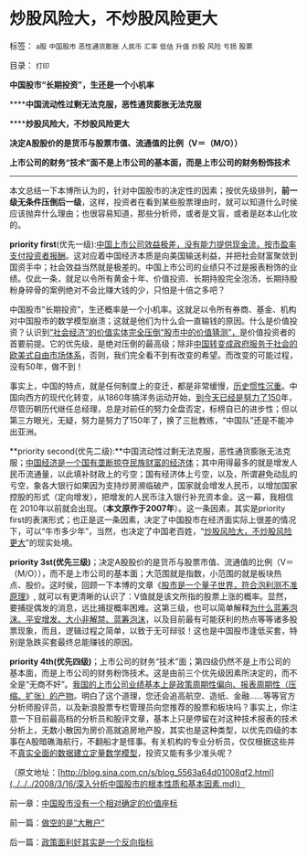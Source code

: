 # 炒股风险大，不炒股风险更大

标签： `a股` `中国股市` `恶性通货膨胀` `人民币` `汇率` `低估` `升值` `炒股` `风险` `亏损` `股票` 

目录： `打印`

**中国股市“长期投资”，生还是一个小机率**

******中国流动性过剩无法克服，恶性通货膨胀无法克服**

******炒股风险大，不炒股风险更大**

**决定A股股价的是货币与股票市值、流通值的比例（V＝（M/O））**

**上市公司的财务“技术”面不是上市公司的基本面，而是上市公司的财务粉饰技术**

****

本文总结一下本博所认为的，针对中国股市的决定性的因素；按优先级排列，**前一级无条件压倒后一级**，这样，投资者在看到某些股票理由时，就可以知道什么时侯应该抛弃什么理由；也很容易知道，那些分析师，或者是文盲，或者是赵本山化妆的。



**priority first**(优先一级):[中国上市公司效益极差，没有能力提供现金流，按市盈率支付投资者报酬](../../../2007/9/1/中国股市是一个形成最大差价为目的的波段行情的市场.md)。这对应着中国经济本质是向美国输送利益，并把社会财富聚敛到国资手中；社会效益当然就是极差的。中国上市公司的业绩只不过是报表粉饰的业绩。仅此一条，就足以令所有黄金十年、价值投资、长期持股完全泡汤，长期持股粉身碎骨的案例绝对不会比赚大钱的少，只怕是十倍之多吧？



中国股市“长期投资”，生还概率是一个小机率。这就足以令所有券商、基金、机构对中国股市的数学模型崩溃；这就是他们为什么会一直输钱的原因。什么是价值投资？认识到[“社会经济”的价值实体完全压倒“股市中的价值猜测”，](../../../2008/4/6/对金融蓝筹的“价值投资”，可能是恶劣的卖国行为.md)是价值投资者的首要前提。它的优先级，是绝对压倒的最高级；除非[中国转变成政府服务于社会的欧美式自由市场体系](../../../2009/1/22/计划经济和市场经济中的生产者角色差异.md)，否则，我们完全看不到有改变的希望。而改变的可能过程，没有50年，做不到！



事实上，中国的特点，就是任何制度上的变迁，都是非常缓慢，[历史惯性沉重](../../../2010/3/13/历史惯性耗尽文明才能“升级”.md)。中国向西方的现代化转变，从1860年搞洋务运动开始，[到今天已经是努力了150](../../../2008/11/24/中国150&nbsp;年来失败根本原因.md)年，尽管历朝历代继任总经理，总是对前任的努力全盘否定，标榜自已的进步性；但以第三方眼光，无疑，努力是努力了150年了，换了三批教练，“中国队”还是不能冲出亚洲。



**priority second(优先二级):**中国流动性过剩无法克服，恶性通货膨胀无法克服；[中国经济是一个国有垄断掠夺民族财富的经济体](../../../2010/2/28/行政垄断的专营权与黑社会腐败的关系.md)；其中用得最多的就是增发人民币流通量，以此填补财政上的亏空；国有经济体上亏空，以及，所谓避免动乱的亏空，象各大银行如果因为支持炒房濒临破产，国家就会增发人民币，以增加国家控股的形式（定向增发），把增发的人民币注入银行补充资本金。这一幕，我相信在
2010年以前就会出现。（**本文原作于2007年**）。这一条因素，其实是priority
first的表演形式；也正是这一条因素，决定了中国股市在经济面实际上很差的情况下，可以“牛市多少年”，当然，也决定了中国老百姓，“[炒股风险大，不炒股风险更大](../../../2009/8/24/五毛凶猛谁敢为市场公平说话？.md)”的现实处境。



**priority
3st(优先三级)**；决定A股股价的是货币与股票市值、流通值的比例（V＝（M/O）），而不是上市公司的基本面；大范围就是指数，小范围的就是板块热点、股价。这时侯，回顾一下本博的文章《[股市是一个量子世界，符合泡利测不准原理](../../../2007/9/6/股市是一个量子世界，符合测不准原理.md)》,
就可以有更清晰的认识了：V值就是该文所指的股票上涨的概率。显然，要捕捉偶发的消息，远比捕捉概率困难。这第三级，也可以简单解释[为什么蓝筹泡沫、平安增发、大小非解禁、蓝筹泡沫](../../../2008/4/9/机构投资蓝筹泡沫股，是讲政治.md)，以及目前最有可能获利的热点等等诸多股票现象，而且，逻辑过程之简单，以致于无可辩驳！这也是中国股市逢低买套，特别是急跌买套最终总能赚钱的原因。



**priority
4th(优先四级)**；上市公司的财务“技术”面；第四级仍然不是上市公司的基本面，而是上市公司的财务粉饰技术。这是由前三个优先级因素所决定的，而不全是“无商不奸”。[我国的上市公司业绩基本上是政策周期性偏向、报表周期性（压缩、扩张）的产物](../../../2009/8/8/政策是不能卖的，不值钱的国企根本卖不动.md)。明白了这个道理，您还会追高航空、造纸、金融……等等官方分析师股评员，以及新浪股票专栏管理员向您推荐的股票和板块吗？事实上，你注意一下目前最高档的分析员和股评文章，基本上只是停留在对这种技术报表的技术分析上，无数小散因为房价高就追房地产股，其实也是这种类型，以优先四级的本事在A股暗礁海航行，不翻船才是怪事。有关机构的专业分析员，仅仅根据这些并不[真实全面的数据建立定量数学模型](../../../2009/12/31/数学囚徒的芝加哥学派.md)，投资又能有多少准头呢？

（原文地址：[http://blog.sina.com.cn/s/blog_5563a64d01008qf2.html](../../../2008/3/16/深入分析中国股市的根本性质和基本因素.md)）

前一章：[中国股市没有一个相对确定的价值座标](http://darthvad.blog.sohu.com/146869627.html)

前一篇：[做空的是“大散户”](../../../2010/3/25/做空的是“大散户”.md)

后一篇：[政策面利好其实是一个反向指标](../../../2010/3/25/政策面利好其实是一个反向指标.md)